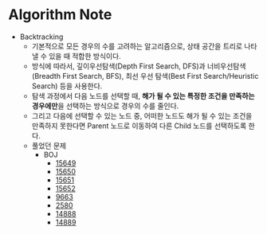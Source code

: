# Algorithm Note
+ Backtracking
  + 기본적으로 모든 경우의 수를 고려하는 알고리즘으로, 상태 공간을 트리로 나타낼 수 있을 때 적합한 방식이다.
  + 방식에 따라서, 깊이우선탐색(Depth First Search, DFS)과 너비우선탐색(Breadth First Search, BFS), 최선 우선 탐색(Best First Search/Heuristic Search) 등을 사용한다.
  + 탐색 과정에서 다음 노드를 선택할 때, **해가 될 수 있는 특정한 조건을 만족하는 경우에만**을 선택하는 방식으로 경우의 수를 줄인다.
  + 그리고 다음에 선택할 수 있는 노드 중, 어떠한 노드도 해가 될 수 있는 조건을 만족하지 못한다면 Parent 노드로 이동하여 다른 Child 노드를 선택하도록 한다.
  + 풀었던 문제
    + BOJ
      + [15649](https://www.acmicpc.net/problem/15649)
      + [15650](https://www.acmicpc.net/problem/15650)
      + [15651](https://www.acmicpc.net/problem/15651)
      + [15652](https://www.acmicpc.net/problem/15652)
      + [9663](https://www.acmicpc.net/problem/9663)
      + [2580](https://www.acmicpc.net/problem/2580)
      + [14888](https://www.acmicpc.net/problem/14888)
      + [14889](https://www.acmicpc.net/problem/14889)